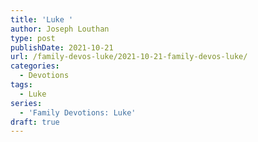 ```yaml
---
title: 'Luke '
author: Joseph Louthan
type: post
publishDate: 2021-10-21
url: /family-devos-luke/2021-10-21-family-devos-luke/
categories:
  - Devotions
tags:
  - Luke
series:
  - 'Family Devotions: Luke'
draft: true
---
```

